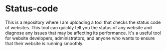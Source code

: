 # Status-code
This is a repository where I am uploading a tool that checks the status code of websites. This tool can quickly tell you the status of any website and diagnose any issues that may be affecting its performance. It's a useful tool for website developers, administrators, and anyone who wants to ensure that their website is running smoothly.
